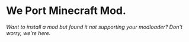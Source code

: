 # We Port Minecraft Mod.
*Want to install a mod but found it not supporting your modloader? Don't worry, we're here.*
